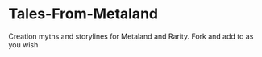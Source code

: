 # Tales-From-Metaland
Creation myths and storylines for Metaland and Rarity. Fork and add to as you wish
